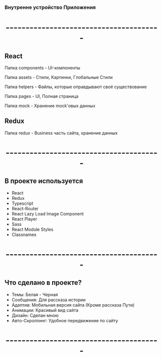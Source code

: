 ### Внутренне устройство Приложения
<h1 align='center'>---------------------------------------</h1>
<h2>React</h2>
<p>Папка components - UI-компоненты</p>
<p>Папка assets - Стили, Картинки, Глобальные Стили</p>
<p>Папка helpers - Файлы, которые оправдывают своё существование</p>
<p>Папка pages - UI, Полная страница</p>
<p>Папка mock - Хранение mock'овых данных</p>
<h2>Redux</h2>
<p>Папка redux - Business часть сайта, хранение данных</p>
<h1 align='center'>---------------------------------------</h1>
<h2>В проекте используется</h2>
<ul>
<li>React</li>
<li>Redux</li>
<li>Typescript</li>
<li>React-Router</li>
<li>React Lazy Load Image Component</li>
<li>React Player</li>
<li>Sass</li>
<li>React Module Styles</li>
<li>Classnames</li>
</ul>
<h1 align='center'>---------------------------------------</h1>
<h2>Что сделано в проекте?</h2>
<ul>
<li>Темы: Белая - Черная</li>
<li>Сообщения: Для рассказа истории</li>
<li>Адаптив: Мобильная версия сайта (Кроме рассказа Пути)</li>
<li>Анимации: Красивый вид сайта</li>
<li>Дизайн: Сделан мною</li>
<li>Авто-Скроллинг: Удобное передвижение по сайту</li>
</ul>
<h1 align='center'>---------------------------------------</h1>
